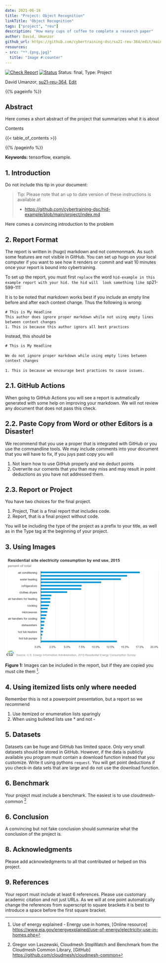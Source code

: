 ```yaml
---
date: 2021-06-16
title: "Project: Object Recognition"
linkTitle: "Object Recognition"
tags: ["project", "reu"]
description: "How many cups of coffee to complete a research paper"
author: David, Umanzor
github_url: https://github.com/cybertraining-dsc/su21-reu-364/edit/main/project/index.md
resources:
- src: "**.{png,jpg}"
  title: "Image #:counter"
---
```

               
[![Check Report](https://github.com/cybertraining-dsc/hid-example/workflows/Check%20Report/badge.svg)](https://github.com/cybertraining-dsc/su21-reu-364/actions)
[![Status](https://github.com/cybertraining-dsc/hid-example/workflows/Status/badge.svg)](https://github.com/cybertraining-dsc/su21-reu-364/actions)
Status: final, Type: Project


David Umanzor, [su21-reu-364](https://github.com/cybertraining-dsc/su21-reu-364), [Edit](https://github.com/cybertraining-dsc/su21-reu-364/blob/main/project/index.md)

{{% pageinfo %}}

## Abstract

Here comes a short abstract of the project that summarizes what it is about

Contents

{{< table_of_contents >}}

{{% /pageinfo %}}

**Keywords:** tensorflow, example. 

## 1. Introduction

Do not include this tip in your document:

> Tip: Please note that an up to date version of these instructions is available at
>
> * <https://github.com/cybertraining-dsc/hid-example/blob/main/project/index.md>


Here comes a convincing introduction to the problem

## 2. Report Format

The report is written in (hugo) markdown and not commonmark. As such some features are not visible in GitHub. You can 
set up hugo on your local computer if you want to see how it renders or commit and wait 10 minutes once your report is 
bound into cybertraining.

To set up the report, you must first `replace` the word `hid-example in this example report with your hid. the hid will 
look something like `sp21-599-111`

It is to be noted that markdown works best if you include an empty line before and after each context change. 
Thus the following is wrong:

```
# This is My Headline
This author does ignore proper markdown while not using empty lines between context changes
1. This is because this author ignors all best practices
```

Instead, this should be 

```
# This is My Headline

We do not ignore proper markdown while using empty lines between context changes

1. This is because we encourage best practices to cause issues.
```

## 2.1. GitHub Actions

When going to GitHub Actions you will see a report is autmatically generated with some help on improving your markdown. 
We will not review any document that does not pass this check.

## 2.2. Paste Copy from Word or other Editors is a Disaster!

We recommend that you use a proper that is integrated with GitHub or you use the commandline tools. We may include 
comments into your document that you will have to fix, If you juys past copy you will 

1. Not learn how to use GitHub properly and we deduct points
2. Overwrite our coments that you than may miss and may result in point deductions as you have not addressed them.

## 2.3. Report or Project

You have two choices for the final project. 

1. Project, That is a final report that includes code.
2. Report, that is a final project without code.
   
You will be including the type of the project as a prefix to your title, as well as in the Type tag
at the beginning of your project.

## 3. Using Images

![Figure 1](https://github.com/cybertraining-dsc/fa20-523-314/raw/main/project/images/chart.png)

**Figure 1:** Images can be included in the report, but if they are copied you must cite them [^1].

## 4. Using itemized lists only where needed

Remember this is not a powerpoint presentation, but a report so we recommend

1. Use itemized or enumeration lists sparingly
2. When using bulleted lists use * and not - 
   
## 5. Datasets

Datasets can be huge and GitHub has limited space. Only very small datasets should be stored in GitHub.
However, if the data is publicly available you program must contain a download function instead that you customize.
Write it using pythons `request`. You will get point deductions if you check-in data sets that are large and do not use
the download function.

## 6. Benchmark

Your project must include a benchmark. The easiest is to use cloudmesh-common [^2]
 
## 6. Conclusion

A convincing but not fake conclusion should summarize what the conclusion of the project is.

## 8. Acknowledgments

Please add acknowledgments to all that contributed or helped on this project.  

## 9. References

Your report must include at least 6 references. Please use customary academic citation and not just URLs. As we will at 
one point automatically change the references from superscript to square brackets it is best to introduce a space before 
the first square bracket.

[^1]: Use of energy explained - Energy use in homes, [Online resource] 
      <https://www.eia.gov/energyexplained/use-of-energy/electricity-use-in-homes.php>


[^2]: Gregor von Laszewski, Cloudmesh StopWatch and Benchmark from the Cloudmesh Common Library, [GitHub] 
      <https://github.com/cloudmesh/cloudmesh-common>

